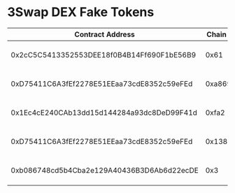 3Swap DEX Fake Tokens
===================================================

| Contract Address                         | Chain ID | Name             |
|------------------------------------------|----------|------------------|
|0x2cC5C5413352553DEE18f0B4B14Ff690F1bE56B9|0x61      |Fake Binance USD  |
|0xD75411C6A3fEf2278E51EEaa73cdE8352c59eFEd|0xa869    |Fake Avalanche USD|
|0x1Ec4cE240CAb13dd15d144284a93dc8DeD99F41d|0xfa2     |Fake Fantom USD   |
|0xD75411C6A3fEf2278E51EEaa73cdE8352c59eFEd|0x13881   |Fake Matic USD    |
|0xb086748cd5b4Cba2e129A40436B3D6Ab6d22ecDE|0x3       |Fake Ropsten USD  |